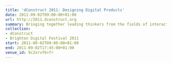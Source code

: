 ```yaml
---
title: 'dConstruct 2011: Designing Digital Products'
date: 2011-09-02T09:00:00+01:00
url: http://2011.dconstruct.org
summary: Bringing together leading thinkers from the fields of interaction design, mobile design and ubiquitous computing to explore how we can bridge the gap between physical and digital product design.
collection:
- dConstruct
- Brighton Digital Festival 2011
start: 2011-09-02T09:00:00+01:00
end: 2011-09-02T17:45:00+01:00
venue_id: 9c2xrvf6+fr
---
```


